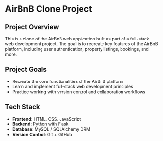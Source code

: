 # AirBnB Clone Project

## Project Overview

This is a clone of the AirBnB web application built as part of a full-stack web development project. The goal is to recreate key features of the AirBnB platform, including user authentication, property listings, bookings, and more.

## Project Goals

- Recreate the core functionalities of the AirBnB platform
- Learn and implement full-stack web development principles
- Practice working with version control and collaboration workflows

## Tech Stack

- **Frontend**: HTML, CSS, JavaScript
- **Backend**: Python with Flask
- **Database**: MySQL / SQLAlchemy ORM
- **Version Control**: Git + GitHub
